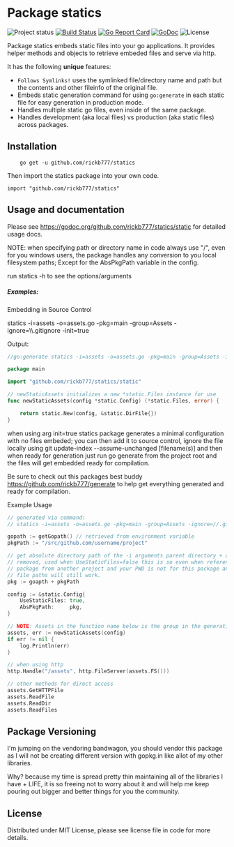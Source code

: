 Package statics
===============

![Project status](https://img.shields.io/badge/version-1.7.0-green.svg)
[![Build Status](https://semaphoreci.com/api/v1/projects/1b97afa9-77f3-43ff-ad26-749958500745/601363/badge.svg)](https://semaphoreci.com/joeybloggs/statics)
[![Go Report Card](http://goreportcard.com/badge/rickb777/statics)](http://goreportcard.com/report/rickb777/statics)
[![GoDoc](https://godoc.org/github.com/rickb777/statics/static?status.svg)](https://godoc.org/github.com/rickb777/statics/static)
![License](https://img.shields.io/dub/l/vibe-d.svg)

Package statics embeds static files into your go applications. It provides helper methods and objects to retrieve embeded files and serve via http.

It has the following **unique** features:

-   ```Follows Symlinks!``` uses the symlinked file/directory name and path but the contents and other fileinfo of the original file.
-   Embeds static generation command for using ```go:generate``` in each static file for easy generation in production mode.
-   Handles multiple static go files, even inside of the same package.
-   Handles development (aka local files) vs production (aka static files) across packages.

Installation
------------

```shell
	go get -u github.com/rickb777/statics
```

Then import the statics package into your own code.

	import "github.com/rickb777/statics"

Usage and documentation
------

Please see https://godoc.org/github.com/rickb777/statics/static for detailed usage docs.

NOTE: when specifying path or directory name in code always use "/", even for you windows users,
     the package handles any conversion to you local filesystem paths; Except for the AbsPkgPath
     variable in the config.

run statics -h to see the options/arguments

##### Examples:

Embedding in Source Control

statics -i=assets -o=assets.go -pkg=main -group=Assets -ignore=\\\\.gitignore -init=true

Output:
```go
//go:generate statics -i=assets -o=assets.go -pkg=main -group=Assets -ignore=\.gitignore

package main

import "github.com/rickb777/statics/static"

// newStaticAssets initializes a new *static.Files instance for use
func newStaticAssets(config *static.Config) (*static.Files, error) {

	return static.New(config, &static.DirFile{})
}
```

when using arg init=true statics package generates a minimal configuration with no 
files embeded; you can then add it to source control, ignore the file locally using
git update-index --assume-unchanged [filename(s)] and then when ready for generation 
just run go generate from the project root and the files will get embedded ready for 
compilation.

Be sure to check out this packages best buddy https://github.com/rickb777/generate
to help get everything generated and ready for compilation.

Example Usage
```go
// generated via command: 
// statics -i=assets -o=assets.go -pkg=main -group=Assets -ignore=//.gitignore

gopath := getGopath() // retrieved from environment variable
pkgPath := "/src/github.com/username/project"

// get absolute directory path of the -i arguments parent directory + any prefix 
// removed, used when UseStaticFiles=false this is so even when referencing this 
// package from another project and your PWD is not for this package anymore the 
// file paths will still work.
pkg := goapth + pkgPath

config := &static.Config{
	UseStaticFiles: true,
	AbsPkgPath:     pkg,
}

// NOTE: Assets in the function name below is the group in the generation command
assets, err := newStaticAssets(config)
if err != nil {
	log.Println(err)
}

// when using http
http.Handle("/assets", http.FileServer(assets.FS()))

// other methods for direct access
assets.GetHTTPFile
assets.ReadFile
assets.ReadDir
assets.ReadFiles
```

Package Versioning
----------
I'm jumping on the vendoring bandwagon, you should vendor this package as I will not
be creating different version with gopkg.in like allot of my other libraries.

Why? because my time is spread pretty thin maintaining all of the libraries I have + LIFE,
it is so freeing not to worry about it and will help me keep pouring out bigger and better
things for you the community.

License
------
Distributed under MIT License, please see license file in code for more details.
